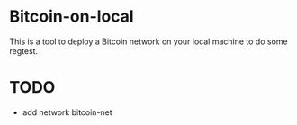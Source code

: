 # Bitcoin-on-local

This is a tool to deploy a Bitcoin network on your local machine to do some regtest.

# TODO

- add network bitcoin-net